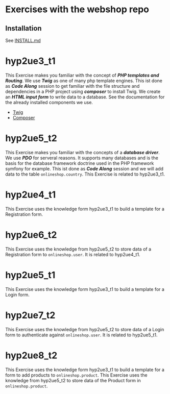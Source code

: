 # Exercises with the webshop repo

## Installation

See [INSTALL.md](https://github.com/Digital-Media/webshop/blob/main/INSTALL.md)

# hyp2ue3_t1

This Exercise makes you familiar with the concept of __*PHP templates and Routing*__.
We use __*Twig*__ as one of many php template engines.
This ist done as __*Code Along*__ session to get familiar with the file structure and dependencies in a PHP project using __*composer*__ to install Twig.
We create an __*HTML input form*__ to write data to a database.
See the documentation for the already installed components we use.
- [Twig](https://twig.symfony.com/)
- [Composer](https://getcomposer.org/)

# hyp2ue5_t2

This Exercise makes you familiar with the concepts of a __*database driver*__. We use __*PDO*__ for serveral reasons.
It supports many databases and is the basis for the database framework doctrine used in the PHP framework symfony for example.
This ist done as __*Code Along*__ session and we will add data to the table `onlineshop.country`.
This Exercise is related to hyp2ue3_t1.

# hyp2ue4_t1

This Exercise uses the knowledge form hyp2ue3_t1 to build a template for a Registration form.

# hyp2ue6_t2

This Exercise uses the knowledge from hyp2ue5_t2 to store data of a Registration form to `onlineshop.user`.
It is related to hyp2ue4_t1.

# hyp2ue5_t1

This Exercise uses the knowledge form hyp2ue3_t1 to build a template for a Login form.

# hyp2ue7_t2

This Exercise uses the knowledge from hyp2ue5_t2 to store data of a Login form to authenticate against `onlineshop.user`.
It is related to hyp2ue5_t1.

# hyp2ue8_t2

This Exercise uses the knowledge form hyp2ue3_t1 to build a template for a form to add products to `onlineshop.product`.
This Exercise uses the knowledge from hyp2ue5_t2 to store data of the Product form in `onlineshop.product`.
